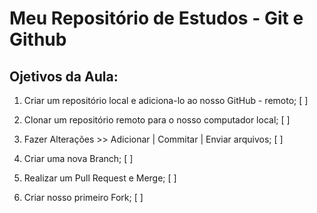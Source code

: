 # Meu Repositório de Estudos - Git e Github

## Ojetivos da Aula:

1. Criar um repositório local e adiciona-lo ao nosso GitHub - remoto; [ ]

2. Clonar um repositório remoto para o nosso computador local; [ ]

3. Fazer Alterações >> Adicionar | Commitar | Enviar arquivos; [ ]

4. Criar uma nova Branch; [ ]

5. Realizar um Pull Request e Merge; [ ]

7. Criar nosso primeiro Fork; [ ]
